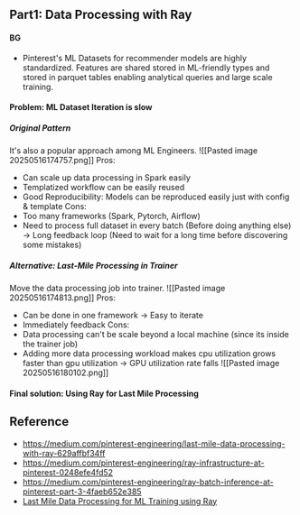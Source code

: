 ## Part1: Data Processing with Ray
#### BG

- Pinterest's ML Datasets for recommender models are highly standardized. Features are shared stored in ML-friendly types and stored in parquet tables enabling analytical queries and large scale training.
#### Problem: ML Dataset Iteration is slow
##### Original Pattern
It's also a popular approach among ML Engineers.
![[Pasted image 20250516174757.png]]
Pros: 
- Can scale up data processing in Spark easily
- Templatized workflow can be easily reused
- Good Reproducibility: Models can be reproduced easily just with config & template
Cons: 
- Too many frameworks (Spark, Pytorch, Airflow)
- Need to process full dataset in every batch (Before doing anything else) -> Long feedback loop (Need to wait for a long time before discovering some mistakes)
##### Alternative: Last-Mile Processing in Trainer
Move the data processing job into trainer.
![[Pasted image 20250516174813.png]]
Pros: 
- Can be done in one framework -> Easy to iterate
- Immediately feedback
Cons:
- Data processing can't be scale beyond a local machine (since its inside the trainer job)
- Adding more data processing workload makes cpu utilization grows faster than gpu utilization -> GPU utilization rate falls
![[Pasted image 20250516180102.png]]
#### Final solution: Using Ray for Last Mile Processing


## Reference
- https://medium.com/pinterest-engineering/last-mile-data-processing-with-ray-629affbf34ff
- https://medium.com/pinterest-engineering/ray-infrastructure-at-pinterest-0248efe4fd52
- https://medium.com/pinterest-engineering/ray-batch-inference-at-pinterest-part-3-4faeb652e385
-   [Last Mile Data Processing for ML Training using Ray](https://youtu.be/I1eTzQs9QkU?si=V-9Go1sOgcg760Hp)